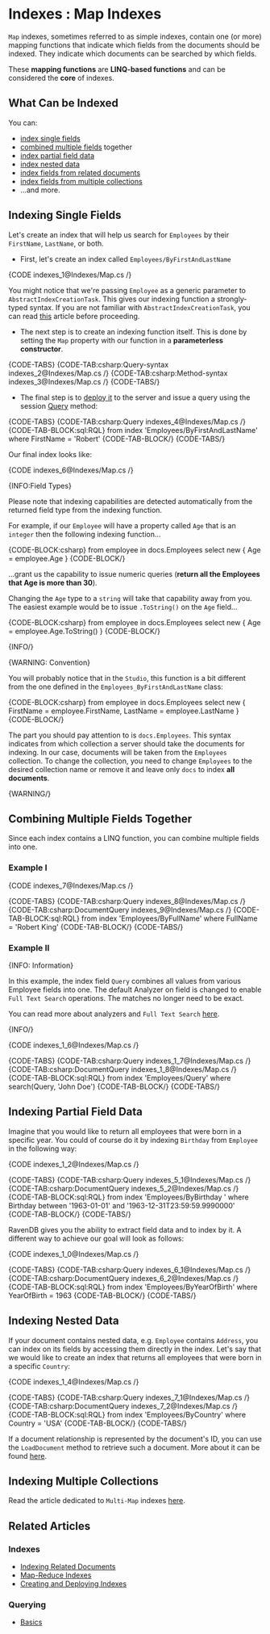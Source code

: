 # Indexes : Map Indexes

`Map` indexes, sometimes referred to as simple indexes, contain one (or more) mapping functions that indicate which fields from the documents should be indexed. They indicate which documents can be searched by which fields. 

These **mapping functions** are **LINQ-based functions** and can be considered the **core** of indexes.

## What Can be Indexed

You can:

- [index single fields](../indexes/map-indexes#indexing-single-fields)
- [combined multiple fields](../indexes/map-indexes#combining-multiple-fields-together) together
- [index partial field data](../indexes/map-indexes#indexing-partial-field-data)
- [index nested data](../indexes/map-indexes#indexing-nested-data)
- [index fields from related documents](../indexes/indexing-related-documents)
- [index fields from multiple collections](../indexes/indexing-polymorphic-data#multi-map-indexes)
- ...and more. 

## Indexing Single Fields

Let's create an index that will help us search for `Employees` by their `FirstName`, `LastName`, or both.

- First, let's create an index called `Employees/ByFirstAndLastName`

{CODE indexes_1@Indexes/Map.cs /}

You might notice that we're passing `Employee` as a generic parameter to `AbstractIndexCreationTask`. This gives our indexing function a strongly-typed syntax. If you are not familiar with `AbstractIndexCreationTask`, you can read [this](../indexes/creating-and-deploying) article before proceeding.

- The next step is to create an indexing function itself. This is done by setting the `Map` property with our function in a **parameterless constructor**.

{CODE-TABS}
{CODE-TAB:csharp:Query-syntax indexes_2@Indexes/Map.cs /}
{CODE-TAB:csharp:Method-syntax indexes_3@Indexes/Map.cs /}
{CODE-TABS/}

- The final step is to [deploy it](../indexes/creating-and-deploying) to the server and issue a query using the session [Query](../client-api/session/querying/how-to-query) method:

{CODE-TABS}
{CODE-TAB:csharp:Query indexes_4@Indexes/Map.cs /}
{CODE-TAB-BLOCK:sql:RQL}
from index 'Employees/ByFirstAndLastName'
where FirstName = 'Robert'
{CODE-TAB-BLOCK/}
{CODE-TABS/}

Our final index looks like:

{CODE indexes_6@Indexes/Map.cs /}

{INFO:Field Types}

Please note that indexing capabilities are detected automatically from the returned field type from the indexing function. 

For example, if our `Employee` will have a property called `Age` that is an `integer` then the following indexing function...

{CODE-BLOCK:csharp}
from employee in docs.Employees
select new
{
	Age = employee.Age
}
{CODE-BLOCK/}

...grant us the capability to issue numeric queries (**return all the Employees that Age is more than 30**). 

Changing the `Age` type to a `string` will take that capability away from you. The easiest example would be to issue `.ToString()` on the `Age` field...

{CODE-BLOCK:csharp}
from employee in docs.Employees
select new
{
	Age = employee.Age.ToString()
}
{CODE-BLOCK/}

{INFO/}

{WARNING: Convention}

You will probably notice that in the `Studio`, this function is a bit different from the one defined in the `Employees_ByFirstAndLastName` class:

{CODE-BLOCK:csharp}
from employee in docs.Employees
select new
{
	FirstName = employee.FirstName,
	LastName = employee.LastName
}
{CODE-BLOCK/}

The part you should pay attention to is `docs.Employees`. This syntax indicates from which collection a server should take the documents for indexing. In our case, documents will be taken from the `Employees` collection. To change the collection, you need to change `Employees` to the desired collection name or remove it and leave only `docs` to index **all documents**.

{WARNING/}

## Combining Multiple Fields Together

Since each index contains a LINQ function, you can combine multiple fields into one.

### Example I

{CODE indexes_7@Indexes/Map.cs /}

{CODE-TABS}
{CODE-TAB:csharp:Query indexes_8@Indexes/Map.cs /}
{CODE-TAB:csharp:DocumentQuery indexes_9@Indexes/Map.cs /}
{CODE-TAB-BLOCK:sql:RQL}
from index 'Employees/ByFullName'
where FullName = 'Robert King'
{CODE-TAB-BLOCK/}
{CODE-TABS/}

### Example II

{INFO: Information}

In this example, the index field `Query` combines all values from various Employee fields into one. The default Analyzer on field is changed to enable `Full Text Search` operations. The matches no longer need to be exact.

You can read more about analyzers and `Full Text Search` [here](../indexes/using-analyzers).

{INFO/}

{CODE indexes_1_6@Indexes/Map.cs /}

{CODE-TABS}
{CODE-TAB:csharp:Query indexes_1_7@Indexes/Map.cs /}
{CODE-TAB:csharp:DocumentQuery indexes_1_8@Indexes/Map.cs /}
{CODE-TAB-BLOCK:sql:RQL}
from index 'Employees/Query'
where search(Query, 'John Doe')
{CODE-TAB-BLOCK/}
{CODE-TABS/}

## Indexing Partial Field Data

Imagine that you would like to return all employees that were born in a specific year. You could of course do it by indexing `Birthday` from `Employee` in the following way:

{CODE indexes_1_2@Indexes/Map.cs /}

{CODE-TABS}
{CODE-TAB:csharp:Query indexes_5_1@Indexes/Map.cs /}
{CODE-TAB:csharp:DocumentQuery indexes_5_2@Indexes/Map.cs /}
{CODE-TAB-BLOCK:sql:RQL}
from index 'Employees/ByBirthday '
where Birthday between '1963-01-01' and '1963-12-31T23:59:59.9990000'
{CODE-TAB-BLOCK/}
{CODE-TABS/}

RavenDB gives you the ability to extract field data and to index by it. A different way to achieve our goal will look as follows:

{CODE indexes_1_0@Indexes/Map.cs /}

{CODE-TABS}
{CODE-TAB:csharp:Query indexes_6_1@Indexes/Map.cs /}
{CODE-TAB:csharp:DocumentQuery indexes_6_2@Indexes/Map.cs /}
{CODE-TAB-BLOCK:sql:RQL}
from index 'Employees/ByYearOfBirth'
where YearOfBirth = 1963
{CODE-TAB-BLOCK/}
{CODE-TABS/}

## Indexing Nested Data

If your document contains nested data, e.g. `Employee` contains `Address`, you can index on its fields by accessing them directly in the index. Let's say that we would like to create an index that returns all employees that were born in a specific `Country`:

{CODE indexes_1_4@Indexes/Map.cs /}

{CODE-TABS}
{CODE-TAB:csharp:Query indexes_7_1@Indexes/Map.cs /}
{CODE-TAB:csharp:DocumentQuery indexes_7_2@Indexes/Map.cs /}
{CODE-TAB-BLOCK:sql:RQL}
from index 'Employees/ByCountry'
where Country = 'USA'
{CODE-TAB-BLOCK/}
{CODE-TABS/}

If a document relationship is represented by the document's ID, you can use the `LoadDocument` method to retrieve such a document. More about it can be found [here](../indexes/indexing-related-documents).

## Indexing Multiple Collections

Read the article dedicated to `Multi-Map` indexes [here](../indexes/indexing-polymorphic-data#multi-map-indexes).

## Related Articles

### Indexes

- [Indexing Related Documents](../indexes/indexing-related-documents)
- [Map-Reduce Indexes](../indexes/map-reduce-indexes)
- [Creating and Deploying Indexes](../indexes/creating-and-deploying)

### Querying
- [Basics](../indexes/querying/basics)
